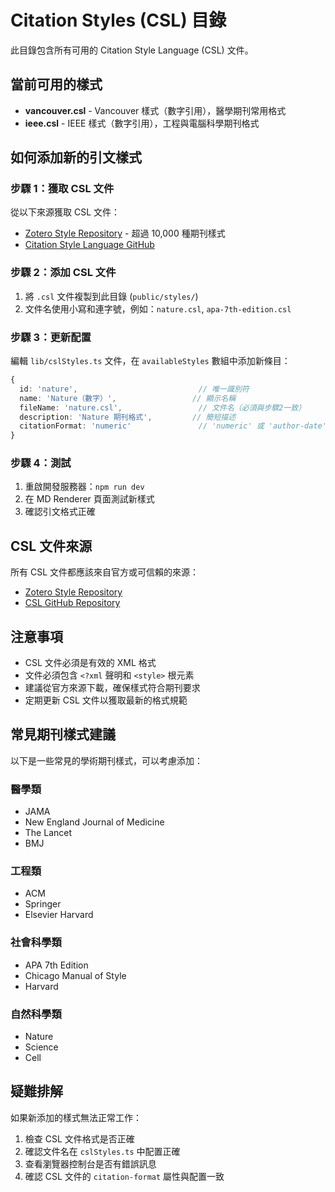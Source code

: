 # Citation Styles (CSL) 目錄

此目錄包含所有可用的 Citation Style Language (CSL) 文件。

## 當前可用的樣式

- **vancouver.csl** - Vancouver 樣式（數字引用），醫學期刊常用格式
- **ieee.csl** - IEEE 樣式（數字引用），工程與電腦科學期刊格式

## 如何添加新的引文樣式

### 步驟 1：獲取 CSL 文件

從以下來源獲取 CSL 文件：
- [Zotero Style Repository](https://www.zotero.org/styles) - 超過 10,000 種期刊樣式
- [Citation Style Language GitHub](https://github.com/citation-style-language/styles)

### 步驟 2：添加 CSL 文件

1. 將 `.csl` 文件複製到此目錄 (`public/styles/`)
2. 文件名使用小寫和連字號，例如：`nature.csl`, `apa-7th-edition.csl`

### 步驟 3：更新配置

編輯 `lib/cslStyles.ts` 文件，在 `availableStyles` 數組中添加新條目：

```typescript
{
  id: 'nature',                           // 唯一識別符
  name: 'Nature（數字）',                 // 顯示名稱
  fileName: 'nature.csl',                 // 文件名（必須與步驟2一致）
  description: 'Nature 期刊格式',         // 簡短描述
  citationFormat: 'numeric'               // 'numeric' 或 'author-date'
}
```

### 步驟 4：測試

1. 重啟開發服務器：`npm run dev`
2. 在 MD Renderer 頁面測試新樣式
3. 確認引文格式正確

## CSL 文件來源

所有 CSL 文件都應該來自官方或可信賴的來源：
- [Zotero Style Repository](https://www.zotero.org/styles)
- [CSL GitHub Repository](https://github.com/citation-style-language/styles)

## 注意事項

- CSL 文件必須是有效的 XML 格式
- 文件必須包含 `<?xml` 聲明和 `<style>` 根元素
- 建議從官方來源下載，確保樣式符合期刊要求
- 定期更新 CSL 文件以獲取最新的格式規範

## 常見期刊樣式建議

以下是一些常見的學術期刊樣式，可以考慮添加：

### 醫學類
- JAMA
- New England Journal of Medicine
- The Lancet
- BMJ

### 工程類
- ACM
- Springer
- Elsevier Harvard

### 社會科學類
- APA 7th Edition
- Chicago Manual of Style
- Harvard

### 自然科學類
- Nature
- Science
- Cell

## 疑難排解

如果新添加的樣式無法正常工作：

1. 檢查 CSL 文件格式是否正確
2. 確認文件名在 `cslStyles.ts` 中配置正確
3. 查看瀏覽器控制台是否有錯誤訊息
4. 確認 CSL 文件的 `citation-format` 屬性與配置一致
